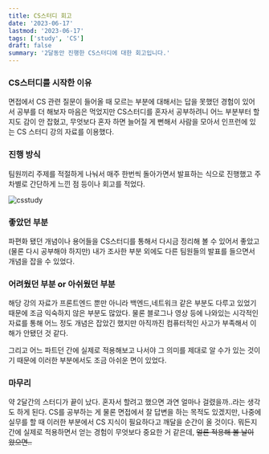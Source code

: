 ```yaml
---
title: CS스터디 회고
date: '2023-06-17'
lastmod: '2023-06-17'
tags: ['study', 'CS']
draft: false
summary: '2달동안 진행한 CS스터디에 대한 회고입니다.'
---
```


### CS스터디를 시작한 이유

면접에서 CS 관련 질문이 들어올 때 모르는 부분에 대해서는 답을 못했던 경험이 있어서 공부를 더 해보자 마음은 먹었지만 CS스터디를 혼자서 공부하려니 어느 부분부터 할지도 감이 안 잡혔고, 무엇보다 혼자 하면 늘어질 게 뻔해서 사람을 모아서 인프런에 있는 CS 스터디 강의 자료를 이용했다.

### 진행 방식

팀원끼리 주제를 적절하게 나눠서 매주 한번씩 돌아가면서 발표하는 식으로 진행했고 주차별로 간단하게 느낀 점 등이나 회고를 적었다.

![csstudy](/static/images/csstudy.png)

### 좋았던 부분

파편화 됐던 개념이나 용어들을 CS스터디를 통해서 다시금 정리해 볼 수 있어서 좋았고(물론 다시 공부해야 하지만) 내가 조사한 부분 외에도 다른 팀원들의 발표를 들으면서 개념을 잡을 수 있었다.

### 어려웠던 부분 or 아쉬웠던 부분

해당 강의 자료가 프론트엔드 뿐만 아니라 백엔드,네트워크 같은 부분도 다루고 있었기 때문에 조금 익숙하지 않은 부분도 많았다. 물론 블로그나 영상 등에 나와있는 시각적인 자료를 통해 어느 정도 개념은 잡았긴 했지만 아직까진 컴퓨터적인 사고가 부족해서 이해가 안됐던 것 같다.

그리고 어느 파트던 간에 실제로 적용해보고 나서야 그 의미를 제대로 알 수가 있는 것이기 때문에 이러한 부분에서도 조금 아쉬운 면이 있었다.

### 마무리

약 2달간의 스터디가 끝이 났다. 혼자서 할려고 했으면 과연 얼마나 걸렸을까..라는 생각도 하게 된다. CS를 공부하는 게 물론 면접에서 잘 답변을 하는 목적도 있겠지만, 나중에 실무를 할 때 이러한 부분에서 CS 지식이 필요하다고 깨달을 순간이 올 것이다. 뭐든지 간에 실제로 적용하면서 얻는 경험이 무엇보다 중요한 거 같은데, ~~얼른 적용해 볼 날이 왔으면..~~
